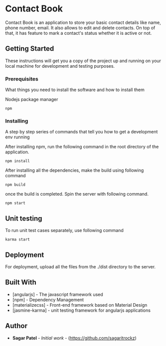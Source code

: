 # Contact Book

Contact Book is an application to store your basic contact details like name, phone number, email. It also allows to edit and delete contacts. On top of that, it has feature to mark a contact's status whether it is active or not.

## Getting Started

These instructions will get you a copy of the project up and running on your local machine for development and testing purposes.

### Prerequisites

What things you need to install the software and how to install them


Nodejs package manager
```shell
npm
```

### Installing

A step by step series of commands that tell you how to get a development env running

After installing npm, run the following command in the root  directory of the application.
```
npm install
```

After installing all the dependencies, make the build using following command

```
npm build
```

once the build is completed. Spin the server with following command.

```
npm start
```

## Unit testing
To run unit test cases separately, use following command

```
karma start
```

## Deployment

For deployment, upload all the files from the ./dist directory to the server.

## Built With

* [angularjs] - The javascript framework used
* [npm] - Dependency Management
* [materializecss] - Front-end framework based on Material Design
* [jasmine-karma] - unit testing framework for angularjs applications

## Author

* **Sagar Patel** - *Initial work* - (https://github.com/sagaritrockz)
